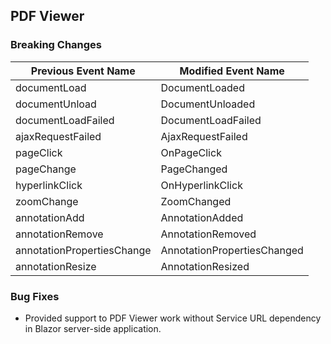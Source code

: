 ## PDF Viewer

### Breaking Changes

|Previous Event Name|Modified Event Name|
|-----------|-----------|
|documentLoad|DocumentLoaded|
|documentUnload|DocumentUnloaded|
|documentLoadFailed|DocumentLoadFailed|
|ajaxRequestFailed|AjaxRequestFailed|
|pageClick|OnPageClick|
|pageChange|PageChanged|
|hyperlinkClick|OnHyperlinkClick|
|zoomChange|ZoomChanged|
|annotationAdd|AnnotationAdded|
|annotationRemove|AnnotationRemoved|
|annotationPropertiesChange|AnnotationPropertiesChanged|
|annotationResize|AnnotationResized|

### Bug Fixes

- Provided support to PDF Viewer work without Service URL dependency in Blazor server-side application.

